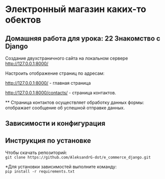 # Электронный магазин каких-то обектов

## Домашняя работа для урока: 22 Знакомство с Django
Создание двухстраничного сайта на локальном сервере http://127.0.0.1:8000/

Настроить отображение страниц по адресам:  

http://127.0.0.1:8000/ - главная страница    

http://127.0.0.1:8000/contacts/ - страница контактов.   

** Страница контактов осуществляет обработку данных формы: отображает сообщение об успешной отправке данных.





## Зависимости и конфигурация

## Инструкция по установке
Чтобы скачать репозиторий:  
`git clone https://github.com/AleksandrG-dot/e_commerce_django.git`

*Для установки зависимостей выполните команду:  
`pip install -r requirements.txt`